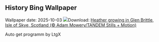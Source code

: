 ## History Bing Wallpaper
Wallpaper date: 2025-10-03
![](https://www.bing.com/th?id=OHR.SkyeHeather_EN-IN2826518684_UHD.jpg&w=1000)Download: [Heather growing in Glen Brittle, Isle of Skye, Scotland (© Adam Mowery/TANDEM Stills + Motion)](https://www.bing.com/th?id=OHR.SkyeHeather_EN-IN2826518684_UHD.jpg)

Auto get programm by LtgX
